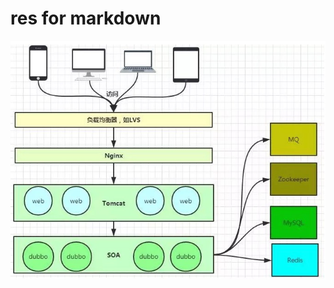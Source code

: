 # res for markdown
![muban](https://raw.githubusercontent.com/oneTwenty1/res/master/markdownphotos/%E6%A8%A1%E6%9D%BF.jpg)
